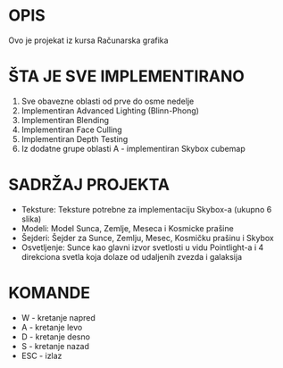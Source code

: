 # OPIS
Ovo je projekat iz kursa Računarska grafika


# ŠTA JE SVE IMPLEMENTIRANO
1. Sve obavezne oblasti od prve do osme nedelje
2. Implementiran Advanced Lighting (Blinn-Phong)
3. Implementiran Blending
4. Implementiran Face Culling
5. Implementiran Depth Testing
6. Iz dodatne grupe oblasti A - implementiran Skybox cubemap

# SADRŽAJ PROJEKTA
* Teksture: Teksture potrebne za implementaciju Skybox-a (ukupno 6 slika)
* Modeli: Model Sunca, Zemlje, Meseca i Kosmicke prašine
* Šejderi: Šejder za Sunce, Zemlju, Mesec, Kosmičku prašinu i Skybox
* Osvetljenje: Sunce kao glavni izvor svetlosti u vidu Pointlight-a i 4 direkciona svetla koja dolaze od udaljenih zvezda i galaksija


# KOMANDE
* W - kretanje napred
* A - kretanje levo
* D - kretanje desno
* S - kretanje nazad
* ESC - izlaz
